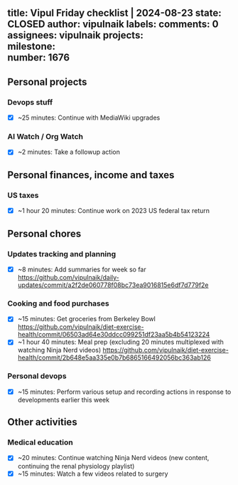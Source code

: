 title:	Vipul Friday checklist | 2024-08-23
state:	CLOSED
author:	vipulnaik
labels:	
comments:	0
assignees:	vipulnaik
projects:	
milestone:	
number:	1676
--
## Personal projects

### Devops stuff

- [x] ~25 minutes: Continue with MediaWiki upgrades

### AI Watch / Org Watch

- [x] ~2 minutes: Take a followup action

## Personal finances, income and taxes

### US taxes

- [x] ~1 hour 20 minutes: Continue work on 2023 US federal tax return

## Personal chores

### Updates tracking and planning

- [x] ~8 minutes: Add summaries for week so far https://github.com/vipulnaik/daily-updates/commit/a2f2de060778f08bc73ea9016815e6df7d779f2e

### Cooking and food purchases

- [x] ~15 minutes: Get groceries from Berkeley Bowl https://github.com/vipulnaik/diet-exercise-health/commit/06503ad64e30ddcc099251df23aa5b4b54123224
- [x] ~1 hour 40 minutes: Meal prep (excluding 20 minutes multiplexed with watching Ninja Nerd videos) https://github.com/vipulnaik/diet-exercise-health/commit/2b648e5aa335e0b7b6865166492056bc363ab126

### Personal devops

- [x] ~15 minutes: Perform various setup and recording actions in response to developments earlier this week

## Other activities

### Medical education

- [x] ~20 minutes: Continue watching Ninja Nerd videos (new content, continuing the renal physiology playlist)
- [x] ~15 minutes: Watch a few videos related to surgery
